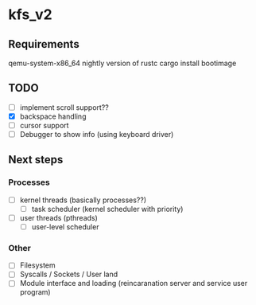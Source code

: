 # kfs_v2

## Requirements

qemu-system-x86_64
nightly version of rustc
cargo install bootimage

## TODO

- [ ] implement scroll support??
- [x] backspace handling
- [ ] cursor support
- [ ] Debugger to show info (using keyboard driver)

## Next steps

### Processes

- [ ] kernel threads (basically processes??)
    - [ ] task scheduler (kernel scheduler with priority)
- [ ] user threads (pthreads)
    - [ ] user-level scheduler

### Other

- [ ] Filesystem
- [ ] Syscalls / Sockets / User land
- [ ] Module interface and loading (reincaranation server and service user program)
